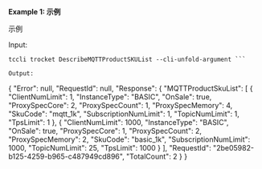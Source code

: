 **Example 1: 示例**

示例

Input: 

```
tccli trocket DescribeMQTTProductSKUList --cli-unfold-argument ```

Output: 
```
{
    "Error": null,
    "RequestId": null,
    "Response": {
        "MQTTProductSkuList": [
            {
                "ClientNumLimit": 1,
                "InstanceType": "BASIC",
                "OnSale": true,
                "ProxySpecCore": 2,
                "ProxySpecCount": 1,
                "ProxySpecMemory": 4,
                "SkuCode": "mqtt_1k",
                "SubscriptionNumLimit": 1,
                "TopicNumLimit": 1,
                "TpsLimit": 1
            },
            {
                "ClientNumLimit": 1000,
                "InstanceType": "BASIC",
                "OnSale": true,
                "ProxySpecCore": 1,
                "ProxySpecCount": 2,
                "ProxySpecMemory": 2,
                "SkuCode": "basic_1k",
                "SubscriptionNumLimit": 1000,
                "TopicNumLimit": 25,
                "TpsLimit": 1000
            }
        ],
        "RequestId": "2be05982-b125-4259-b965-c487949cd896",
        "TotalCount": 2
    }
}
```

